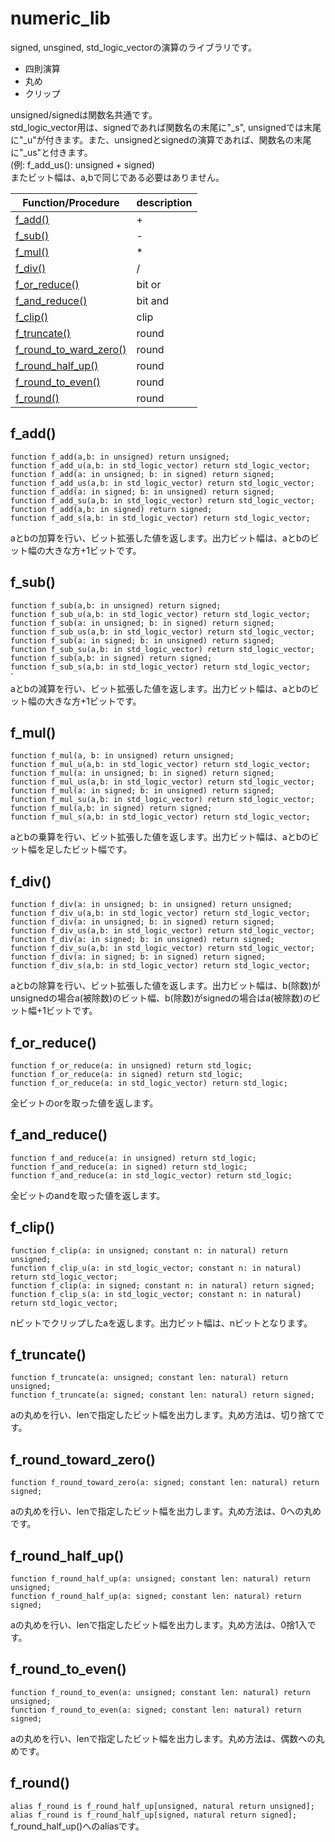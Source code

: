 
# numeric_lib
signed, unsgined, std_logic_vectorの演算のライブラリです。
- 四則演算
- 丸め
- クリップ

unsigned/signedは関数名共通です。  
std_logic_vector用は、signedであれば関数名の末尾に"_s", unsignedでは末尾に"_u"が付きます。また、unsignedとsignedの演算であれば、関数名の末尾に"_us"と付きます。  
(例: f_add_us(): unsigned + signed)  
またビット幅は、a,bで同じである必要はありません。  

| Function/Procedure | description|
| - | - |
| [f_add()](#f_add) | + |
| [f_sub()](#f_sub) | - |
| [f_mul()](#f_mul) | * |
| [f_div()](#f_div) | / |
| [f_or_reduce()](#f_or_reduce) | bit or |
| [f_and_reduce()](#f_and_reduce) | bit and |
| [f_clip()](#f_clip) | clip |
| [f_truncate()](#f_truncate) | round |
| [f_round_to_ward_zero()](#f_round_to_ward_zero) | round |
| [f_round_half_up()](#f_round_half_up) | round |
| [f_round_to_even()](#f_round_to_even) | round |
| [f_round()](#f_round) | round |

## f_add()
`function f_add(a,b: in unsigned) return unsigned;`  
`function f_add_u(a,b: in std_logic_vector) return std_logic_vector;`  
`function f_add(a: in unsigned; b: in signed) return signed;`  
`function f_add_us(a,b: in std_logic_vector) return std_logic_vector;`  
`function f_add(a: in signed; b: in unsigned) return signed;`  
`function f_add_su(a,b: in std_logic_vector) return std_logic_vector;`  
`function f_add(a,b: in signed) return signed;`  
`function f_add_s(a,b: in std_logic_vector) return std_logic_vector;`  

aとbの加算を行い、ビット拡張した値を返します。出力ビット幅は、aとbのビット幅の大きな方+1ビットです。

## f_sub()
`function f_sub(a,b: in unsigned) return signed;`  
`function f_sub_u(a,b: in std_logic_vector) return std_logic_vector;`  
`function f_sub(a: in unsigned; b: in signed) return signed;`  
`function f_sub_us(a,b: in std_logic_vector) return std_logic_vector;`  
`function f_sub(a: in signed; b: in unsigned) return signed;`  
`function f_sub_su(a,b: in std_logic_vector) return std_logic_vector;`  
`function f_sub(a,b: in signed) return signed;`  
`function f_sub_s(a,b: in std_logic_vector) return std_logic_vector;`  
`  
aとbの減算を行い、ビット拡張した値を返します。出力ビット幅は、aとbのビット幅の大きな方+1ビットです。

## f_mul()
`function f_mul(a, b: in unsigned) return unsigned;`  
`function f_mul_u(a,b: in std_logic_vector) return std_logic_vector;`  
`function f_mul(a: in unsigned; b: in signed) return signed;`  
`function f_mul_us(a,b: in std_logic_vector) return std_logic_vector;`  
`function f_mul(a: in signed; b: in unsigned) return signed;`  
`function f_mul_su(a,b: in std_logic_vector) return std_logic_vector;`  
`function f_mul(a,b: in signed) return signed;`  
`function f_mul_s(a,b: in std_logic_vector) return std_logic_vector;`  

aとbの乗算を行い、ビット拡張した値を返します。出力ビット幅は、aとbのビット幅を足したビット幅です。


## f_div()
`function f_div(a: in unsigned; b: in unsigned) return unsigned;`  
`function f_div_u(a,b: in std_logic_vector) return std_logic_vector;`  
`function f_div(a: in unsigned; b: in signed) return signed;`  
`function f_div_us(a,b: in std_logic_vector) return std_logic_vector;`  
`function f_div(a: in signed; b: in unsigned) return signed;`  
`function f_div_su(a,b: in std_logic_vector) return std_logic_vector;`  
`function f_div(a: in signed; b: in signed) return signed;`  
`function f_div_s(a,b: in std_logic_vector) return std_logic_vector;`  

aとbの除算を行い、ビット拡張した値を返します。出力ビット幅は、b(除数)がunsignedの場合a(被除数)のビット幅、b(除数)がsignedの場合はa(被除数)のビット幅+1ビットです。

## f_or_reduce()
`function f_or_reduce(a: in unsigned) return std_logic;`  
`function f_or_reduce(a: in signed) return std_logic;`  
`function f_or_reduce(a: in std_logic_vector) return std_logic;`  

全ビットのorを取った値を返します。

## f_and_reduce()
`function f_and_reduce(a: in unsigned) return std_logic;`  
`function f_and_reduce(a: in signed) return std_logic;`  
`function f_and_reduce(a: in std_logic_vector) return std_logic;`  

全ビットのandを取った値を返します。

## f_clip()
`function f_clip(a: in unsigned; constant n: in natural) return unsigned;`  
`function f_clip_u(a: in std_logic_vector; constant n: in natural) return std_logic_vector;`  
`function f_clip(a: in signed; constant n: in natural) return signed;`  
`function f_clip_s(a: in std_logic_vector; constant n: in natural) return std_logic_vector;`  

nビットでクリップしたaを返します。出力ビット幅は、nビットとなります。

## f_truncate()
`function f_truncate(a: unsigned; constant len: natural) return unsigned;`  
`function f_truncate(a: signed; constant len: natural) return signed;`  

aの丸めを行い、lenで指定したビット幅を出力します。丸め方法は、切り捨てです。

## f_round_toward_zero()
`function f_round_toward_zero(a: signed; constant len: natural) return signed;`  

aの丸めを行い、lenで指定したビット幅を出力します。丸め方法は、0への丸めです。

## f_round_half_up()
`function f_round_half_up(a: unsigned; constant len: natural) return unsigned;`  
`function f_round_half_up(a: signed; constant len: natural) return signed;`  

aの丸めを行い、lenで指定したビット幅を出力します。丸め方法は、0捨1入です。

## f_round_to_even()
`function f_round_to_even(a: unsigned; constant len: natural) return unsigned;`  
`function f_round_to_even(a: signed; constant len: natural) return signed;`  

aの丸めを行い、lenで指定したビット幅を出力します。丸め方法は、偶数への丸めです。


## f_round()
`alias f_round is f_round_half_up[unsigned, natural return unsigned];`  
`alias f_round is f_round_half_up[signed, natural return signed];`  
f_round_half_up()へのaliasです。

